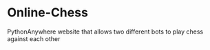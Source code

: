 # Online-Chess
PythonAnywhere website that allows two different bots to play chess against each other

